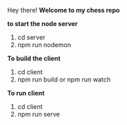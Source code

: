Hey there!
**Welcome to my chess repo**

**to start the node server**
1. cd server
2. npm run nodemon

**To build the client**
1. cd client
2. npm run build or npm run watch

**To run client**
1. cd client
2. npm run serve
